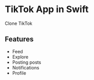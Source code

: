 
# TikTok App in Swift

Clone TikTok

## Features
- Feed
- Explore
- Posting posts
- Notifications
- Profile
